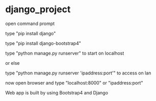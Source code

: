 # django_project

open command prompt 

type "pip install django"

type "pip install django-bootstrap4"

type "python manage.py runserver" to start on localhost

or else

type "python manage.py runserver 'ipaddress:port'" to access on lan
  
now open browser and type "localhost:8000" or "ipaddress:port"
  
Web app is built by using Bootstrap4 and Django


